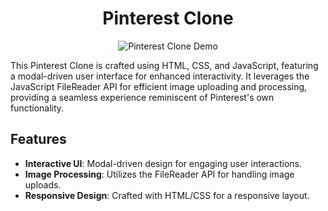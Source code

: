 <div align="center">

# Pinterest Clone

![Pinterest Clone Demo](https://github.com/brianwong778/Pinterest-Clone/assets/113395187/619d7672-43d5-4218-8332-0d782050ab2a)

</div>

This Pinterest Clone is crafted using HTML, CSS, and JavaScript, featuring a modal-driven user interface for enhanced interactivity. It leverages the JavaScript FileReader API for efficient image uploading and processing, providing a seamless experience reminiscent of Pinterest's own functionality.

## Features

- **Interactive UI**: Modal-driven design for engaging user interactions.
- **Image Processing**: Utilizes the FileReader API for handling image uploads.
- **Responsive Design**: Crafted with HTML/CSS for a responsive layout.
